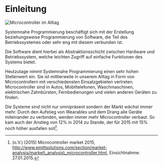 # Einleitung #

![Microcontroller im Alltag[^washing-maschine]](images/washing-maschine)

Systemnahe Programmierung beschäftigt sich mit der Erstellung beziehungsweise Programmierung von Software, die Teil des Betriebssystemes oder sehr eng mit diesem verbunden ist.

Die Software dient hierbei als Abstraktionsschicht zwischen Hardware und Betriebssystem, welche leichten Zugriff auf einfache Funktionen des Systems bietet.

Heutzutage nimmt Systemnahe Programmierung einen sehr hohen Stellenwert ein. Sie ist mittlerweile in unserem Alltag in Form von Microcontrollern mit verschiedensten Einsatzgebieten vertreten. Microcontroller sind in Autos, Mobiltelefonen, Waschmaschinen, elektrischen Zahnbürsten, Fernbedienungen und vielen anderen Geräten zu finden. 

Die Systeme sind nicht nur omnipräsent sondern der Markt wächst immer mehr. Durch den Aufstieg von Wearables und dem Drang alle Geräte miteinander zu verbinden, werden immer mehr Microcontroller verbaut. So kam auch der Anstieg von 12% in 2014 zu Stande, der für 2015 mit 15% noch höher ausfallen soll[^market_analysis].

[^washing-maschine]: Choose only one, https://www.flickr.com/photos/97922031@N05/15884820461, Einsichtsnahme: 31.01.2015

[^market_analysis]: (o.V.) (2015) Microcontroller market 2015, http://www.emittsolutions.com/section/market-analysis/market\_analysis\_microcontroller.html, Einsichtnahme: 27.01.2015.
